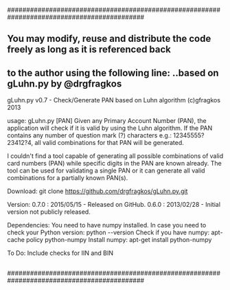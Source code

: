 
############################################################################################
## You may modify, reuse and distribute the code freely as long as it is referenced back  ##
## to the author using the following line: ..based on gLuhn.py by @drgfragkos             ##

gLuhn.py v0.7 - Check/Generate PAN based on Luhn algorithm (c)gfragkos 2013  

usage: gLuhn.py [PAN]
Given any Primary Account Number (PAN), the application will check if it is valid by using
the Luhn algorithm. If the PAN contains any number of question mark (?) characters 
e.g.: 12345555?23412?4, all valid combinations for that PAN will be generated.

I couldn't find a tool capable of generating all possible combinations of valid card 
numbers (PAN) while specific digits in the PAN are known already. The tool can be used 
for validating a single PAN or it can generate all valid combinations for a partially 
known PAN(s). 


Download:
git clone https://github.com/drgfragkos/gLuhn.py.git


Version:
0.7.0 : 2015/05/15 - Released on GitHub. 
0.6.0 : 2013/02/28 - Initial version not publicly released.


Dependencies:
You need to have numpy installed.
In case you need to check your Python version: python --version
Check if you have numpy: apt-cache policy python-numpy
Install numpy: apt-get install python-numpy


To Do:
Include checks for IIN and BIN

##                                                                                        ##
##                                                                                        ##
############################################################################################



